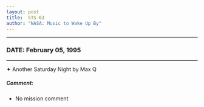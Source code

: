 ```yaml
---
layout: post
title:  STS-63
author: "NASA: Music to Wake Up By"
---
```


----
### DATE: February 05, 1995
----
✦ Another Saturday Night by Max Q

##### Comment:
* No mission comment
